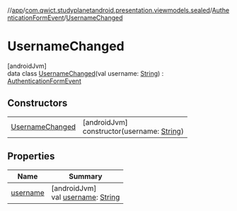//[app](../../../../index.md)/[com.qwict.studyplanetandroid.presentation.viewmodels.sealed](../../index.md)/[AuthenticationFormEvent](../index.md)/[UsernameChanged](index.md)

# UsernameChanged

[androidJvm]\
data class [UsernameChanged](index.md)(val username: [String](https://kotlinlang.org/api/latest/jvm/stdlib/kotlin/-string/index.html)) : [AuthenticationFormEvent](../index.md)

## Constructors

| | |
|---|---|
| [UsernameChanged](-username-changed.md) | [androidJvm]<br>constructor(username: [String](https://kotlinlang.org/api/latest/jvm/stdlib/kotlin/-string/index.html)) |

## Properties

| Name | Summary |
|---|---|
| [username](username.md) | [androidJvm]<br>val [username](username.md): [String](https://kotlinlang.org/api/latest/jvm/stdlib/kotlin/-string/index.html) |
